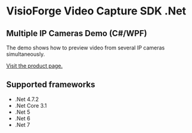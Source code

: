 ﻿# VisioForge Video Capture SDK .Net

## Multiple IP Cameras Demo (C#/WPF)

The demo shows how to preview video from several IP cameras simultaneously.

[Visit the product page.](https://www.visioforge.com/video-capture-sdk-net)

## Supported frameworks

* .Net 4.7.2
* .Net Core 3.1
* .Net 5
* .Net 6
* .Net 7